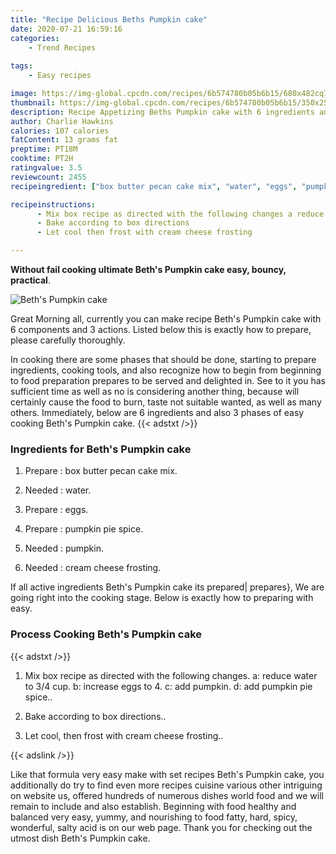 ```yaml
---
title: "Recipe Delicious Beths Pumpkin cake"
date: 2020-07-21 16:59:16
categories:
    - Trend Recipes
    
tags:
    - Easy recipes

image: https://img-global.cpcdn.com/recipes/6b574780b05b6b15/680x482cq70/beths-pumpkin-cake-recipe-main-photo.jpg
thumbnail: https://img-global.cpcdn.com/recipes/6b574780b05b6b15/350x250cq70/beths-pumpkin-cake-recipe-main-photo.jpg
description: Recipe Appetizing Beths Pumpkin cake with 6 ingredients and 3 stages of easy cooking.
author: Charlie Hawkins
calories: 107 calories
fatContent: 13 grams fat
preptime: PT18M
cooktime: PT2H
ratingvalue: 3.5
reviewcount: 2455
recipeingredient: ["box butter pecan cake mix", "water", "eggs", "pumpkin pie spice", "pumpkin", "cream cheese frosting"]

recipeinstructions: 
      - Mix box recipe as directed with the following changes a reduce water to 34 cup b increase eggs to 4 c add pumpkin d add pumpkin pie spice 
      - Bake according to box directions 
      - Let cool then frost with cream cheese frosting

---
```




**Without fail cooking ultimate Beth&#39;s Pumpkin cake easy, bouncy, practical**. 


![Beth&#39;s Pumpkin cake](https://img-global.cpcdn.com/recipes/6b574780b05b6b15/680x482cq70/beths-pumpkin-cake-recipe-main-photo.jpg "Beth&#39;s Pumpkin cake")




Great Morning all, currently you can make recipe Beth&#39;s Pumpkin cake with 6 components and 3 actions. Listed below this is exactly how to prepare, please carefully thoroughly.

In cooking there are some phases that should be done, starting to prepare ingredients, cooking tools, and also recognize how to begin from beginning to food preparation prepares to be served and delighted in. See to it you has sufficient time as well as no is considering another thing, because will certainly cause the food to burn, taste not suitable wanted, as well as many others. Immediately, below are 6 ingredients and also 3 phases of easy cooking Beth&#39;s Pumpkin cake.
{{< adstxt />}}

### Ingredients for Beth&#39;s Pumpkin cake


1. Prepare  : box butter pecan cake mix.

1. Needed  : water.

1. Prepare  : eggs.

1. Prepare  : pumpkin pie spice.

1. Needed  : pumpkin.

1. Needed  : cream cheese frosting.



If all active ingredients Beth&#39;s Pumpkin cake its prepared| prepares}, We are going right into the cooking stage. Below is exactly how to preparing with easy.

### Process Cooking Beth&#39;s Pumpkin cake

{{< adstxt />}}


1. Mix box recipe as directed with the following changes. a: reduce water to 3/4 cup. b: increase eggs to 4. c: add pumpkin. d: add pumpkin pie spice..



1. Bake according to box directions..



1. Let cool, then frost with cream cheese frosting..





{{< adslink />}}

Like that formula very easy make with set recipes Beth&#39;s Pumpkin cake, you additionally do try to find even more recipes cuisine various other intriguing on website us, offered hundreds of numerous dishes world food and we will remain to include and also establish. Beginning with food healthy and balanced very easy, yummy, and nourishing to food fatty, hard, spicy, wonderful, salty acid is on our web page. Thank you for checking out the utmost dish Beth&#39;s Pumpkin cake.
